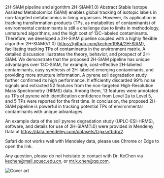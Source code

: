 2H-SIAM pipeline and algorithm 2H-SIAM(1.0)
Abstract
Stable Isotope Assisted Metabolomics (SIAM) enables global tracking of isotopic labels in non-targeted metabolomics in living organisms. However, its application in tracking transformation products (TPs, as metabolites of contaminants) of environmental contaminants is still a challenge due to limits in methodology, unmatured algorithms, and the high cost of 13C-labeled contaminants. Therefore, we developed a 2H-SIAM pipeline coupled with a highly flexible algorithm 2H-SIAM(V1.0) (https://github.com/kechen1984/2H-SIAM), facilitating tracking TPs of contaminants in the environment matrix. A detailed discussion illustrates the theory, behavior, and prospect of 2H-SIAM. We demonstrate that the proposed 2H-SIAM pipeline has unique advantages over 13C-SIAM, for example, cost-effective 2H-labeled contaminants, easy synthesis of 2H-labeled emerging contaminants, and providing more structure information. A pyrene soil degradation study further confirmed its high performance. It efficiently discarded 99% noise signals and extracted 52 features from the non-targeted High-Resolution Mass Spectrometry (HRMS) data. Among them, 13 features were annotated as TPs of pyrene with identification confidence from Level 2a to Level 5, and 5 TPs were reported for the first time. In conclusion, the proposed 2H-SIAM pipeline is powerful in tracking potential TPs of environmental contaminants with unique advantages.

An example data of the soil pyrene degradation study (UPLC-ESI-HRMS), software, and details for use of 2H-SIAM(1.0) were provided in Mendeley Data at https://data.mendeley.com/datasets/tzgxsnfbdp/2.

Safari do not works well with  Mendeley data, please use Chrome or Edge to open the link.

Any question, please do not heisitate to contact with Dr. KeChen via kechen@mail.scuec.edu.cn, or mr.k.chen@qq.com.

![Cover art](https://user-images.githubusercontent.com/83108778/153426693-499eca9c-e810-4d7e-b126-60c6d747415e.jpg)



